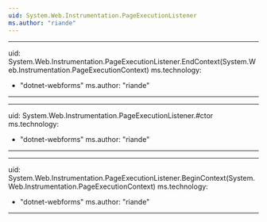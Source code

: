 ```yaml
---
uid: System.Web.Instrumentation.PageExecutionListener
ms.author: "riande"
---
```


---
uid: System.Web.Instrumentation.PageExecutionListener.EndContext(System.Web.Instrumentation.PageExecutionContext)
ms.technology: 
  - "dotnet-webforms"
ms.author: "riande"
---

---
uid: System.Web.Instrumentation.PageExecutionListener.#ctor
ms.technology: 
  - "dotnet-webforms"
ms.author: "riande"
---

---
uid: System.Web.Instrumentation.PageExecutionListener.BeginContext(System.Web.Instrumentation.PageExecutionContext)
ms.technology: 
  - "dotnet-webforms"
ms.author: "riande"
---
